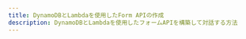 ```yaml
---
title: DynamoDBとLambdaを使用したForm APIの作成
description: DynamoDBとLambdaを使用したフォームAPIを構築して対話する方法
---
```


<inline-fragment platform="js" src="~/guides/api-rest/fragments/js/form-api-with-dynamodb-and-lambda.md"></inline-fragment>
